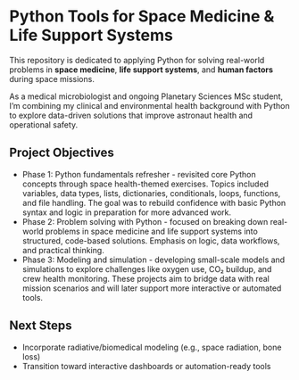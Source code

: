 # Python Tools for Space Medicine & Life Support Systems

This repository is dedicated to applying Python for solving real-world problems in **space medicine**, **life support systems**, and **human factors** during space missions.

As a medical microbiologist and ongoing Planetary Sciences MSc student, I’m combining my clinical and environmental health background with Python to explore data-driven solutions that improve astronaut health and operational safety.



## Project Objectives

- Phase 1: Python fundamentals refresher - revisited core Python concepts through space health-themed exercises. Topics included variables, data types, lists, dictionaries, conditionals, loops, functions, and file handling. The goal was to rebuild confidence with basic Python syntax and logic in preparation for more advanced work.
- Phase 2:  Problem solving with Python - focused on breaking down real-world problems in space medicine and life support systems into structured, code-based solutions. Emphasis on logic, data workflows, and practical thinking.
- Phase 3: Modeling and simulation - developing small-scale models and simulations to explore challenges like oxygen use, CO₂ buildup, and crew health monitoring. These projects aim to bridge data with real mission scenarios and will later support more interactive or automated tools.


## Next Steps

- Incorporate radiative/biomedical modeling (e.g., space radiation, bone loss)
- Transition toward interactive dashboards or automation-ready tools
